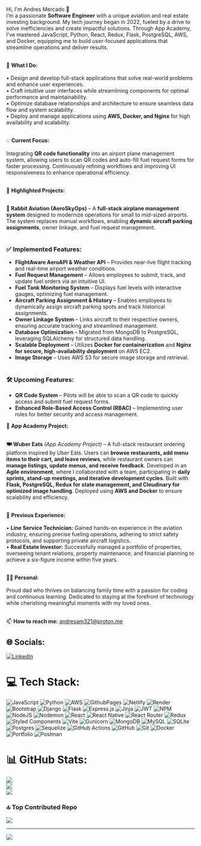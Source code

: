 Hi, I'm Andres Mercado 👋<br>
I’m a passionate **Software Engineer** with a unique aviation and real estate investing background. My tech journey began in 2022, fueled by a drive to solve inefficiencies and create impactful solutions. Through App Academy, I’ve mastered JavaScript, Python, React, Redux, Flask, PostgreSQL, AWS, and Docker, equipping me to build user-focused applications that streamline operations and deliver results.<br><br>

🚀 **What I Do:**<br><br>
• Design and develop full-stack applications that solve real-world problems and enhance user experiences.<br>
• Craft intuitive user interfaces while streamlining components for optimal performance and maintainability.<br>
• Optimize database relationships and architecture to ensure seamless data flow and system scalability.<br>
• Deploy and manage applications using **AWS, Docker, and Nginx** for high availability and scalability.<br><br>

💡 **Current Focus:**<br><br>
Integrating **QR code functionality** into an airport plane management system, allowing users to scan QR codes and auto-fill fuel request forms for faster processing. Continuously refining workflows and improving UI responsiveness to enhance operational efficiency.<br><br>

📌 **Highlighted Projects:**<br><br>

**🛫 Rabbit Aviation (AeroSkyOps)** – A **full-stack airplane management system** designed to modernize operations for small to mid-sized airports. The system replaces manual workflows, enabling **dynamic aircraft parking assignments**, owner linkage, and fuel request management.<br><br>  

### **✅ Implemented Features:**<br>
- **FlightAware AeroAPI & Weather API** – Provides near-live flight tracking and real-time airport weather conditions.<br>  
- **Fuel Request Management** – Allows employees to submit, track, and update fuel orders via an intuitive UI.<br>  
- **Fuel Tank Monitoring System** – Displays fuel levels with interactive gauges, optimizing fuel management.<br>  
- **Aircraft Parking Assignment & History** – Enables employees to dynamically assign aircraft parking spots and track historical assignments.<br>  
- **Owner Linkage System** – Links aircraft to their respective owners, ensuring accurate tracking and streamlined management.<br>  
- **Database Optimization** – Migrated from MongoDB to PostgreSQL, leveraging SQLAlchemy for structured data handling.<br>  
- **Scalable Deployment** – Utilizes **Docker for containerization** and **Nginx for secure, high-availability deployment** on AWS EC2.<br>  
- **Image Storage** – Uses AWS S3 for secure image storage and retrieval.<br><br>  

### **🛠️ Upcoming Features:**<br>
- **QR Code System** – Pilots will be able to scan a QR code to quickly access and submit fuel request forms.<br>  
- **Enhanced Role-Based Access Control (RBAC)** – Implementing user roles for better security and access management.<br>  


📌 **App Academy Project:**<br><br>

**🍽 Wuber Eats** *(App Academy Project)* – A full-stack restaurant ordering platform inspired by Uber Eats. Users can **browse restaurants, add menu items to their cart, and leave reviews**, while restaurant owners can **manage listings, update menus, and receive feedback**. Developed in an **Agile environment**, where I collaborated with a team, participating in **daily sprints, stand-up meetings, and iterative development cycles**. Built with **Flask, PostgreSQL, Redux for state management, and Cloudinary for optimized image handling**. Deployed using **AWS and Docker** to ensure scalability and efficiency.<br><br>

💼 **Previous Experience:**<br><br>
• **Line Service Technician:** Gained hands-on experience in the aviation industry, ensuring precise fueling operations, adhering to strict safety protocols, and supporting private aircraft logistics.<br>
• **Real Estate Investor:** Successfully managed a portfolio of properties, overseeing tenant relations, property maintenance, and financial planning to achieve a six-figure income within five years.<br><br>

👨‍👧 **Personal:**<br><br>
Proud dad who thrives on balancing family time with a passion for coding and continuous learning. Dedicated to staying at the forefront of technology while cherishing meaningful moments with my loved ones.<br><br>


📫 **How to reach me:** andresam321@proton.me

## 🌐 Socials:
[![LinkedIn](https://img.shields.io/badge/LinkedIn-%230077B5.svg?logo=linkedin&logoColor=white)](https://www.linkedin.com/in/andres-merc/) 

# 💻 Tech Stack:
![JavaScript](https://img.shields.io/badge/javascript-%23323330.svg?style=for-the-badge&logo=javascript&logoColor=%23F7DF1E) ![Python](https://img.shields.io/badge/python-3670A0?style=for-the-badge&logo=python&logoColor=ffdd54) ![AWS](https://img.shields.io/badge/AWS-%23FF9900.svg?style=for-the-badge&logo=amazon-aws&logoColor=white) ![GithubPages](https://img.shields.io/badge/github%20pages-121013?style=for-the-badge&logo=github&logoColor=white) ![Netlify](https://img.shields.io/badge/netlify-%23000000.svg?style=for-the-badge&logo=netlify&logoColor=#00C7B7) ![Render](https://img.shields.io/badge/Render-%46E3B7.svg?style=for-the-badge&logo=render&logoColor=white) ![Bootstrap](https://img.shields.io/badge/bootstrap-%238511FA.svg?style=for-the-badge&logo=bootstrap&logoColor=white) ![Django](https://img.shields.io/badge/django-%23092E20.svg?style=for-the-badge&logo=django&logoColor=white) ![Flask](https://img.shields.io/badge/flask-%23000.svg?style=for-the-badge&logo=flask&logoColor=white) ![Express.js](https://img.shields.io/badge/express.js-%23404d59.svg?style=for-the-badge&logo=express&logoColor=%2361DAFB) ![Jinja](https://img.shields.io/badge/jinja-white.svg?style=for-the-badge&logo=jinja&logoColor=black) ![JWT](https://img.shields.io/badge/JWT-black?style=for-the-badge&logo=JSON%20web%20tokens) ![NPM](https://img.shields.io/badge/NPM-%23CB3837.svg?style=for-the-badge&logo=npm&logoColor=white) ![NodeJS](https://img.shields.io/badge/node.js-6DA55F?style=for-the-badge&logo=node.js&logoColor=white) ![Nodemon](https://img.shields.io/badge/NODEMON-%23323330.svg?style=for-the-badge&logo=nodemon&logoColor=%BBDEAD) ![React](https://img.shields.io/badge/react-%2320232a.svg?style=for-the-badge&logo=react&logoColor=%2361DAFB) ![React Native](https://img.shields.io/badge/react_native-%2320232a.svg?style=for-the-badge&logo=react&logoColor=%2361DAFB) ![React Router](https://img.shields.io/badge/React_Router-CA4245?style=for-the-badge&logo=react-router&logoColor=white) ![Redux](https://img.shields.io/badge/redux-%23593d88.svg?style=for-the-badge&logo=redux&logoColor=white) ![Styled Components](https://img.shields.io/badge/styled--components-DB7093?style=for-the-badge&logo=styled-components&logoColor=white) ![Vite](https://img.shields.io/badge/vite-%23646CFF.svg?style=for-the-badge&logo=vite&logoColor=white) ![Gunicorn](https://img.shields.io/badge/gunicorn-%298729.svg?style=for-the-badge&logo=gunicorn&logoColor=white) ![MongoDB](https://img.shields.io/badge/MongoDB-%234ea94b.svg?style=for-the-badge&logo=mongodb&logoColor=white) ![MySQL](https://img.shields.io/badge/mysql-4479A1.svg?style=for-the-badge&logo=mysql&logoColor=white) ![SQLite](https://img.shields.io/badge/sqlite-%2307405e.svg?style=for-the-badge&logo=sqlite&logoColor=white) ![Postgres](https://img.shields.io/badge/postgres-%23316192.svg?style=for-the-badge&logo=postgresql&logoColor=white) ![Sequelize](https://img.shields.io/badge/Sequelize-52B0E7?style=for-the-badge&logo=Sequelize&logoColor=white) ![GitHub Actions](https://img.shields.io/badge/github%20actions-%232671E5.svg?style=for-the-badge&logo=githubactions&logoColor=white) ![GitHub](https://img.shields.io/badge/github-%23121011.svg?style=for-the-badge&logo=github&logoColor=white) ![Git](https://img.shields.io/badge/git-%23F05033.svg?style=for-the-badge&logo=git&logoColor=white) ![Docker](https://img.shields.io/badge/docker-%230db7ed.svg?style=for-the-badge&logo=docker&logoColor=white) ![Portfolio](https://img.shields.io/badge/Portfolio-%23000000.svg?style=for-the-badge&logo=firefox&logoColor=#FF7139) ![Postman](https://img.shields.io/badge/Postman-FF6C37?style=for-the-badge&logo=postman&logoColor=white)
# 📊 GitHub Stats:
![](https://github-readme-stats.vercel.app/api?username=andresam321&theme=dark&hide_border=false&include_all_commits=true&count_private=false)<br/>
![](https://github-readme-streak-stats.herokuapp.com/?user=andresam321&theme=dark&hide_border=false)<br/>
![](https://github-readme-stats.vercel.app/api/top-langs/?username=andresam321&theme=dark&hide_border=false&include_all_commits=true&count_private=false&layout=compact)

### 🔝 Top Contributed Repo
![](https://github-contributor-stats.vercel.app/api?username=andresam321&limit=5&theme=dark&combine_all_yearly_contributions=true)

---
[![](https://visitcount.itsvg.in/api?id=andresam321&icon=0&color=0)](https://visitcount.itsvg.in)

<!-- Proudly created with GPRM ( https://gprm.itsvg.in ) -->
